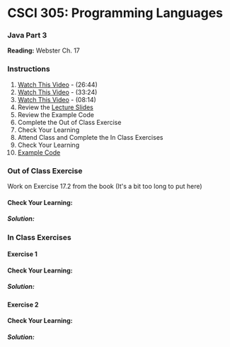 # CSCI 305: Programming Languages

### Java Part 3

**Reading:** Webster Ch. 17

### Instructions
1. [Watch This Video](https://youtu.be/A-MeFOhVF_Q) - (26:44)
2. [Watch This Video](https://youtu.be/qiiCUO-XO5M) - (33:24)
3. [Watch This Video](https://youtu.be/ePk-sNF4VSs) - (08:14)
4. Review the [Lecture Slides](slides/Lecture30.pdf)
5. Review the Example Code
6. Complete the Out of Class Exercise
7. Check Your Learning
8. Attend Class and Complete the In Class Exercises
9. Check Your Learning
10. [Example Code](https://github.com/CSCI305/csci305-java-examples/tree/master/src/main/java/csci305/examples/java3)

### Out of Class Exercise
Work on Exercise 17.2 from the book (It's a bit too long to put here)

#### Check Your Learning:

##### Solution:

### In Class Exercises

#### Exercise 1

#### Check Your Learning:

##### Solution:

#### Exercise 2

#### Check Your Learning:

##### Solution:

